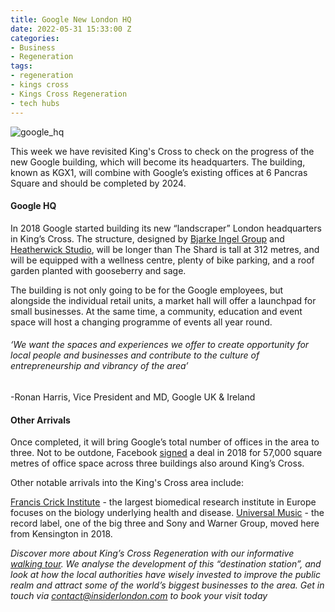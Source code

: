 ```yaml
---
title: Google New London HQ
date: 2022-05-31 15:33:00 Z
categories:
- Business
- Regeneration
tags:
- regeneration
- kings cross
- Kings Cross Regeneration
- tech hubs
---
```


![google_hq](/uploads/google%20hq.jpg)

This week we have revisited King's Cross to check on the progress of the new Google building, which will become its headquarters. The building, known as KGX1, will combine with Google’s existing offices at 6 Pancras Square and should be completed by 2024.

#### Google HQ

In 2018 Google started building its new “landscraper” London headquarters in King’s Cross. The structure, designed by [Bjarke Ingel Group](https://big.dk/#projects) and [Heatherwick Studio](https://www.heatherwick.com/), will be longer than The Shard is tall at 312 metres, and will be equipped with a wellness centre, plenty of bike parking, and a roof garden planted with gooseberry and sage. 

The building is not only going to be for the Google employees, but alongside the individual retail units, a market hall will offer a launchpad for small businesses. At the same time, a community, education and event space will host a changing programme of events all year round.

###### ‘We want the spaces and experiences we offer to create opportunity for local people and businesses and contribute to the culture of entrepreneurship and vibrancy of the area’
-Ronan Harris, Vice President and MD, Google UK & Ireland


#### Other Arrivals

Once completed, it will bring Google’s total number of offices in the area to three. Not to be outdone, Facebook [signed](https://www.kingscross.co.uk/press/2018/07/23/facebook-to-open-new-offices-at-kings-cross-n1c) a deal in 2018 for 57,000 square metres of office space across three buildings also around King’s Cross. 

Other notable arrivals into the King's Cross area include:

[Francis Crick Institute](https://www.crick.ac.uk/) - the largest biomedical research institute in Europe focuses on the biology underlying health and disease.
[Universal Music](https://www.kingscross.co.uk/press/2015/10/05/universal-music-takes-office-space-at-kings-cross) - the record label, one of the big three and Sony and Warner Group, moved here from Kensington in 2018.

*Discover more about King’s Cross Regeneration with our informative [walking tour](https://www.insiderlondon.com/london/educational-tours/kings-cross-regeneration/). We analyse the development of this “destination station”, and look at how the local authorities have wisely invested to improve the public realm and attract some of the world’s biggest businesses to the area.
Get in touch via <a href="mailto:contact@insiderlondon.com">contact@insiderlondon.com</a> to book your visit today*
